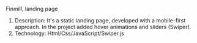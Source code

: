 Finmill, landing page
1. Description: It's a static landing page, developed with a mobile-first approach. In the project added hover animations and sliders (Swiper).
2. Technology: Html/Css/JavaScript/Swiper.js
